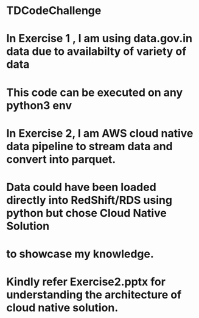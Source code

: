 # TDCodeChallenge

# In Exercise 1 , I am using data.gov.in data due to availabilty of variety of data
# This code can be executed on any python3 env

# In Exercise 2, I am AWS cloud native data pipeline to stream data and convert into parquet.
# Data could have been loaded directly into RedShift/RDS using python but chose Cloud Native Solution
# to showcase my knowledge.

# Kindly refer Exercise2.pptx for understanding the architecture of cloud native solution.
